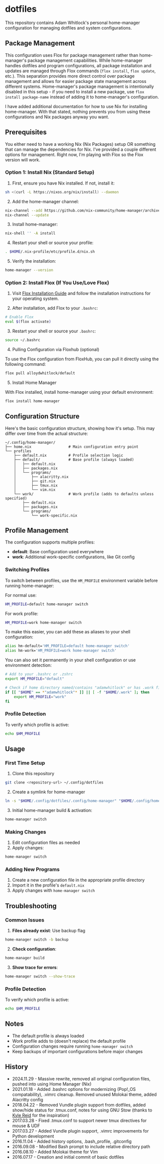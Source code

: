 # dotfiles

This repository contains Adam Whitlock's personal home-manager configuration for managing dotfiles and system configurations. 

## Package Management

This configuration uses Flox for package management rather than home-manager's package management capabilities. While home-manager handles dotfiles and program configurations, all package installation and updates are managed through Flox commands (`flox install`, `flox update`, etc.). This separation provides more direct control over package management and allows for easier package state management across different systems. Home-manager's package management is intentionally disabled in this setup - if you need to install a new package, use `flox install package-name` instead of adding it to home-manager's configuration. 

I have added additional documentation for how to use Nix for installing home-manager. With that stated, nothing prevents you from using these configurations and Nix packages anyway you want.

## Prerequisites

You either need to have a working Nix (Nix Packages) setup OR something that can manage the dependencies for Nix. I've provided a couple different options for management. Right now, I'm playing with Flox so the Flox version will work.


### Option 1: Install Nix (Standard Setup)


1. First, ensure you have Nix installed. If not, install it:
```bash
sh <(curl -L https://nixos.org/nix/install) --daemon
```

2. Add the home-manager channel:
```bash
nix-channel --add https://github.com/nix-community/home-manager/archive/master.tar.gz home-manager
nix-channel --update
```

3. Install home-manager:
```bash
nix-shell '' -A install
```

4. Restart your shell or source your profile:
```bash
. $HOME/.nix-profile/etc/profile.d/nix.sh
```

5. Verify the installation:
```bash
home-manager --version
```


### Option 2: Install Flox (If You Use/Love Flox)

1. Visit [Flox Installation Guide](https://flox.dev/docs/install-flox/) and follow the installation instructions for your operating system.

2. After installation, add Flox to your `.bashrc`:
```bash
# Enable Flox
eval $(flox activate)
```

3. Restart your shell or source your `.bashrc`:
```bash
source ~/.bashrc
```

4. Pulling Configuration via Floxhub (optional)

To use the Flox configuration from FloxHub, you can pull it directly using the following command:

```bash
flox pull alloydwhitlock/default
```

5. Install Home Manager

With Flox installed, install home-manager using your default environment:
```bash
flox install home-manager
```

## Configuration Structure

Here's the basic configuration structure, showing how it's setup. This may differ over time from the actual structure:

```
~/.config/home-manager/
├── home.nix                 # Main configuration entry point
└── profiles
    ├── default.nix          # Profile selection logic
    ├── default/             # Base profile (always loaded)
    │   ├── default.nix
    │   ├── packages.nix
    │   └── programs/
    │       ├── alacritty.nix
    │       ├── git.nix
    │       ├── tmux.nix
    │       └── vim.nix
    └── work/                # Work profile (adds to defaults unless specified)
        ├── default.nix
        ├── packages.nix
        └── programs/
            └── work-specific.nix
```

## Profile Management

The configuration supports multiple profiles:
- **default**: Base configuration used everywhere
- **work**: Additional work-specific configurations, like Git config

### Switching Profiles

To switch between profiles, use the `HM_PROFILE` environment variable before running home-manager:

For normal use:
```bash
HM_PROFILE=default home-manager switch
```

For work profile:
```bash
HM_PROFILE=work home-manager switch
```

To make this easier, you can add these as aliases to your shell configuration:

```bash
alias hm-default='HM_PROFILE=default home-manager switch'
alias hm-work='HM_PROFILE=work home-manager switch'
```

You can also set it permanently in your shell configuration or use environment detection:

```bash
# Add to your .bashrc or .zshrc
export HM_PROFILE="default"

# Check if home directory named/contains "adamwhitlock" or has .work file
if [[ "$HOME" == *"adamwhitlock"* ]] || [ -f "$HOME/.work" ]; then
    export HM_PROFILE="work"
fi
```

### Profile Detection

To verify which profile is active:
```bash
echo $HM_PROFILE
```

## Usage

### First Time Setup

1. Clone this repository
```bash
git clone <repository-url> ~/.config/dotfiles
```

2. Create a symlink for home-manager

```bash
ln -s "$HOME/.config/dotfiles/.config/home-manager" "$HOME/.config/home-manager"
```

3. Initial home-manager build & activation:
```bash
home-manager switch
```

### Making Changes

1. Edit configuration files as needed
2. Apply changes:
```bash
home-manager switch
```

### Adding New Programs

1. Create a new configuration file in the appropriate profile directory
2. Import it in the profile's `default.nix`
3. Apply changes with `home-manager switch`

## Troubleshooting

### Common Issues

1. **Files already exist**: Use backup flag
```bash
home-manager switch -b backup
```

2. **Check configuration**:
```bash
home-manager build
```

3. **Show trace for errors**:
```bash
home-manager switch --show-trace
```

### Profile Detection

To verify which profile is active:
```bash
echo $HM_PROFILE
```

## Notes

- The default profile is always loaded
- Work profile adds to (doesn't replace) the default profile
- Configuration changes require running `home-manager switch`
- Keep backups of important configurations before major changes

## History
* 2024.11.29 - Massive rewrite, removed all original configuration files, pushed into using Home Manager (Nix) 
* 2021.01.18 - Added .bashrc options for modernizing (Pop!\_OS compatability), .vimrc cleanup. Removed unused Molokai theme, added Alacritty config
* 2018.04.22 - Removed Vundle plugin support from dotfiles, added show/hide status for .tmux.conf, notes for using GNU Stow (thanks to [Kyle Reid](https://github.com/kreid/dotfiles) for the inspiration)
* 2017.03.28 - Fixed .tmux.conf to support newer tmux directives for mouse & UDF
* 2017.03.27 - Added Vundle plugin support, .vimrc improvements for Python development
* 2016.11.04 - Added history options, .bash\_profile, .gitconfig
* 2016.09.08 - Modified Bash prompt to include relative directory path
* 2016.08.10 - Added Molokai theme for Vim
* 2016.07.17 - Creation and initial commit of basic dotfiles